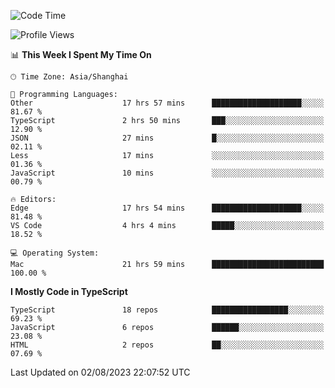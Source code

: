 <!--START_SECTION:waka-->
![Code Time](http://img.shields.io/badge/Code%20Time-4%2C905%20hrs%2025%20mins-blue)

![Profile Views](http://img.shields.io/badge/Profile%20Views-1-blue)

📊 **This Week I Spent My Time On** 

```text
🕑︎ Time Zone: Asia/Shanghai

💬 Programming Languages: 
Other                    17 hrs 57 mins      ████████████████████░░░░░   81.67 % 
TypeScript               2 hrs 50 mins       ███░░░░░░░░░░░░░░░░░░░░░░   12.90 % 
JSON                     27 mins             █░░░░░░░░░░░░░░░░░░░░░░░░   02.11 % 
Less                     17 mins             ░░░░░░░░░░░░░░░░░░░░░░░░░   01.36 % 
JavaScript               10 mins             ░░░░░░░░░░░░░░░░░░░░░░░░░   00.79 % 

🔥 Editors: 
Edge                     17 hrs 54 mins      ████████████████████░░░░░   81.48 % 
VS Code                  4 hrs 4 mins        █████░░░░░░░░░░░░░░░░░░░░   18.52 % 

💻 Operating System: 
Mac                      21 hrs 59 mins      █████████████████████████   100.00 % 
```

**I Mostly Code in TypeScript** 

```text
TypeScript               18 repos            █████████████████░░░░░░░░   69.23 % 
JavaScript               6 repos             ██████░░░░░░░░░░░░░░░░░░░   23.08 % 
HTML                     2 repos             ██░░░░░░░░░░░░░░░░░░░░░░░   07.69 % 
```




 Last Updated on 02/08/2023 22:07:52 UTC
<!--END_SECTION:waka-->
